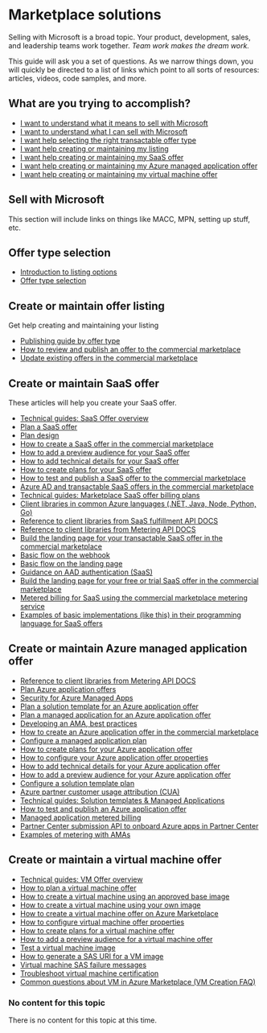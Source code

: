 # Marketplace solutions

Selling with Microsoft is a broad topic. Your product, development, sales, and leadership teams work
together. *Team work makes the dream work.* 

This guide will ask you a set of questions. As we narrow things down, you will quickly be directed to a list 
of links which point to all sorts of resources: articles, videos, code samples, and more. 

## What are you trying to accomplish?

* [I want to understand what it means to sell with Microsoft](./marketplace/Sell-with-Microsoft.md)
* [I want to understand what I can sell with Microsoft](./marketplace/Offer-type-selection.md)
* [I want help selecting the right transactable offer type ](./marketplace/Offer-type-selection.md)
* [I want help creating or maintaining my listing](./marketplace/Create-or-maintain-offer-listing.md)
* [I want help creating or maintaining my SaaS offer](./marketplace/Create-or-maintain-SaaS-offer.md)
* [I want help creating or maintaining my Azure managed application offer](./marketplace/Create-or-maintain-Azure-managed-application-offer.md)
* [I want help creating or maintaining my virtual machine offer](./marketplace/Create-or-maintain-a-virtual-machine-offer.md)

## Sell with Microsoft

This section will include links on things like MACC, MPN, setting up stuff, etc.

## Offer type selection

* [Introduction to listing options](https://docs.microsoft.com/azure/marketplace/determine-your-listing-type)
* [Offer type selection](#No-content-for-this-topic)


## Create or maintain offer listing

Get help creating and maintaining your listing

* [Publishing guide by offer type](https://docs.microsoft.com/azure/marketplace/publisher-guide-by-offer-type)
* [How to review and publish an offer to the commercial marketplace](https://docs.microsoft.com/azure/marketplace/review-publish-offer)
* [Update existing offers in the commercial marketplace](https://docs.microsoft.com/azure/marketplace/partner-center-portal/update-existing-offer)

## Create or maintain SaaS offer

These articles will help you create your SaaS offer. 

* [Technical guides: SaaS Offer overview](https://assetsprod.microsoft.com/mpn/marketplace-saas-offer-overview.pptx)
* [Plan a SaaS offer](http://https://docs.microsoft.com/azure/marketplace/plan-saas-offer)
* [Plan design](#No-content-for-this-topic)
* [How to create a SaaS offer in the commercial marketplace](https://docs.microsoft.com/azure/marketplace/create-new-saas-offer)
* [How to add a preview audience for your SaaS offer](https://docs.microsoft.com/azure/marketplace/create-new-saas-offer-preview)
* [How to add technical details for your SaaS offer](https://docs.microsoft.com/azure/marketplace/create-new-saas-offer-technical)
* [How to create plans for your SaaS offer](https://docs.microsoft.com/azure/marketplace/create-new-saas-offer-plans)
* [How to test and publish a SaaS offer to the commercial marketplace](https://docs.microsoft.com/azure/marketplace/test-publish-saas-offer)
* [Azure AD and transactable SaaS offers in the commercial marketplace](https://docs.microsoft.com/azure/marketplace/azure-ad-saas)
* [Technical guides: Marketplace SaaS offer billing plans](https://partner.microsoft.com/asset/collection/commercial-marketplace-technical-guides#/)
* [Client libraries in common Azure languages (.NET, Java, Node, Python, Go)](#No-content-for-this-topic)
* [Reference to client libraries from SaaS fulfillment API DOCS](https://docs.microsoft.com/azure/marketplace/partner-center-portal/pc-saas-fulfillment-api-v2)
* [Reference to client libraries from Metering API DOCS](https://docs.microsoft.com/azure/marketplace/partner-center-portal/marketplace-metering-service-apis)
* [Build the landing page for your transactable SaaS offer in the commercial marketplace](https://docs.microsoft.com/azure/marketplace/azure-ad-transactable-saas-landing-page)
* [Basic flow on the webhook](#No-content-for-this-topic)
* [Basic flow on the landing page](#No-content-for-this-topic)
* [Guidance on AAD authentication (SaaS)](#No-content-for-this-topic)
* [Build the landing page for your free or trial SaaS offer in the commercial marketplace](https://docs.microsoft.com/azure/marketplace/azure-ad-free-or-trial-landing-page)
* [Metered billing for SaaS using the commercial marketplace metering service](https://docs.microsoft.com/azure/marketplace/partner-center-portal/saas-metered-billing)
* [Examples of basic implementations (like this) in their programming language for SaaS offers](#No-content-for-this-topic)


## Create or maintain Azure managed application offer

* [Reference to client libraries from Metering API DOCS](https://docs.microsoft.com/azure/marketplace/partner-center-portal/marketplace-metering-service-apis)
* [Plan Azure application offers](https://docs.microsoft.com/azure/marketplace/plan-azure-application-offer)
* [Security for Azure Managed Apps](#No-content-for-this-topic)
* [Plan a solution template for an Azure application offer](https://docs.microsoft.com/azure/marketplace/plan-azure-app-solution-template)
* [Plan a managed application for an Azure application offer](https://docs.microsoft.com/azure/marketplace/plan-azure-app-managed-app)
* [Developing an AMA, best practices](#No-content-for-this-topic)
* [How to create an Azure application offer in the commercial marketplace](https://docs.microsoft.com/azure/marketplace/create-new-azure-apps-offer)
* [Configure a managed application plan](https://docs.microsoft.com/azure/marketplace/create-new-azure-apps-offer-managed)
* [How to create plans for your Azure application offer](https://docs.microsoft.com/azure/marketplace/create-new-azure-apps-offer-plans)
* [How to configure your Azure application offer properties](https://docs.microsoft.com/azure/marketplace/create-new-azure-apps-offer-properties)
* [How to add technical details for your Azure application offer](https://docs.microsoft.com/azure/marketplace/create-new-azure-apps-offer-technical)
* [How to add a preview audience for your Azure application offer](https://docs.microsoft.com/azure/marketplace/create-new-azure-apps-offer-preview)
* [Configure a solution template plan](https://docs.microsoft.com/azure/marketplace/create-new-azure-apps-offer-solution)
* [Azure partner customer usage attribution (CUA)](https://docs.microsoft.com/azure/marketplace/azure-partner-customer-usage-attribution)
* [Technical guides: Solution templates & Managed Applications](https://assetsprod.microsoft.com/mpn/azure-apps-and-managed-applications.pptx)
* [How to test and publish an Azure application offer](https://docs.microsoft.com/azure/marketplace/create-new-azure-apps-offer-test-publish)
* [Managed application metered billing](https://docs.microsoft.com/azure/marketplace/partner-center-portal/azure-app-metered-billing)
* [Partner Center submission API to onboard Azure apps in Partner Center](https://docs.microsoft.com/azure/marketplace/partner-center-portal/azure-app-apis)
* [Examples of metering with AMAs](#No-content-for-this-topic)

## Create or maintain a virtual machine offer

* [Technical guides: VM Offer overview](https://assetsprod.microsoft.com/mpn/vm-offer-overview.pptx)
* [How to plan a virtual machine offer](https://docs.microsoft.com/azure/marketplace/marketplace-virtual-machines)
* [How to create a virtual machine using an approved base image](https://docs.microsoft.com/azure/marketplace/azure-vm-create-using-approved-base)
* [How to create a virtual machine using your own image](https://docs.microsoft.com/azure/marketplace/azure-vm-create-using-own-image)
* [How to create a virtual machine offer on Azure Marketplace](https://docs.microsoft.com/azure/marketplace/azure-vm-create)
* [How to configure virtual machine offer properties](https://docs.microsoft.com/azure/marketplace/azure-vm-create-properties)
* [How to create plans for a virtual machine offer](https://docs.microsoft.com/azure/marketplace/azure-vm-create-plans)
* [How to add a preview audience for a virtual machine offer](https://docs.microsoft.com/azure/marketplace/azure-vm-create-preview)
* [Test a virtual machine image](https://docs.microsoft.com/azure/marketplace/azure-vm-image-test)
* [How to generate a SAS URI for a VM image](https://docs.microsoft.com/azure/marketplace/azure-vm-get-sas-uri)
* [Virtual machine SAS failure messages](https://docs.microsoft.com/azure/marketplace/azure-vm-sas-failure-messages)
* [Troubleshoot virtual machine certification](https://docs.microsoft.com/azure/marketplace/azure-vm-create-certification-faq)
* [Common questions about VM in Azure Marketplace (VM Creation FAQ)](https://docs.microsoft.com/azure/marketplace/azure-vm-create-faq)

### No content for this topic

There is no content for this topic at this time.
